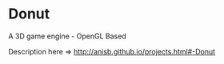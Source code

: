 Donut
=====

A 3D game engine - OpenGL Based

Description here => http://anisb.github.io/projects.html#-Donut

